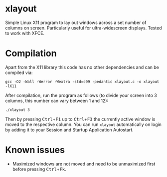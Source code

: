 # xlayout
Simple Linux X11 program to lay out windows across a set number of columns on screen. Particularly useful for ultra-widescreen displays.
Tested to work with XFCE.

# Compilation
Apart from the X11 library this code has no other dependencies and can be compiled via:

`gcc -O2 -Wall -Werror -Wextra -std=c99 -pedantic xlayout.c -o xlayout -lX11`

After compilation, run the program as follows (to divide your screen into 3 columns, this number can vary between 1 and 12):

`./xlayout 3`

Then by pressing <kbd>Ctrl</kbd>+<kbd>F1</kbd> up to <kbd>Ctrl</kbd>+<kbd>F3</kbd> the currently active window is moved to the respective column.
You can run `xlayout` automatically on login by adding it to your Session and Startup Application Autostart.

# Known issues
- Maximized windows are not moved and need to be unmaximized first before pressing <kbd>Ctrl</kbd>+<kbd>Fk</kbd>.

